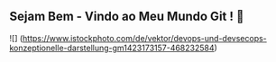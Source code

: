 ## Sejam Bem - Vindo ao Meu Mundo Git ! 👋

![] (https://www.istockphoto.com/de/vektor/devops-und-devsecops-konzeptionelle-darstellung-gm1423173157-468232584)

<!--
**thlino/thlino** is a ✨ _special_ ✨ repository because its `README.md` (this file) appears on your GitHub profile.

Here are some ideas to get you started:

- 🔭 I’m currently working on ...
- 🌱 I’m currently learning ...
- 👯 I’m looking to collaborate on ...
- 🤔 I’m looking for help with ...
- 💬 Ask me about ...
- 📫 How to reach me: ...
- 😄 Pronouns: ...
- ⚡ Fun fact: ...
-->
